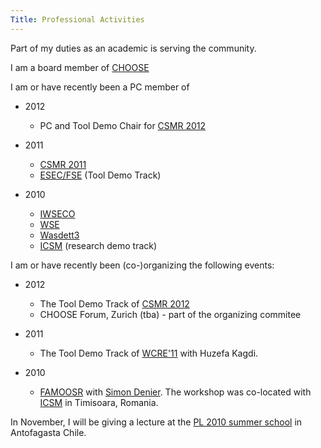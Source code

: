 ```yaml
---
Title: Professional Activities
---
```


Part of my duties as an academic is serving the community. 

I am a board member of [CHOOSE](http://choose.s-i.ch/board)

I am or have recently been a PC member of


-  2012
	-  PC and Tool Demo Chair for [CSMR 2012](http://csmr2012.sed.hu)



-  2011
	-  [CSMR 2011](http://se.uni-oldenburg.de/csmr2011/index.html)
	-  [ESEC/FSE](http://2011.esec-fse.org/) (Tool Demo Track)



-  2010 
	-  [IWSECO](http://iwseco10.wordpress.com/)
	-  [WSE](http://www.rcost.unisannio.it/wse2010/)
	-  [Wasdett3](http://www.info.fundp.ac.be/wasdett2010/)
	-  [ICSM](http://icsm2010.upt.ro/) (research demo track)


I am or have recently been (co-)organizing the following events:

- 2012
	-  The Tool Demo Track of [CSMR 2012](http://csmr2012.sed.hu)
	-  CHOOSE Forum, Zurich (tba) - part of the organizing commitee



- 2011
	-  The Tool Demo Track of [WCRE'11](http://www.cs.wm.edu/semeru/wcre2011/) with Huzefa Kagdi.



-  2010 
	-  [FAMOOSR](http://www.moosetechnology.org/events/famoosr2010) with [Simon Denier](http://www.simondenier.eu/). The workshop was co-located with [ICSM](http://icsm2010.upt.ro/) in Timisoara, Romania. 



In November, I will be giving a lecture at the [PL 2010 summer school](http://pleiad.cl/pl2010/) in Antofagasta Chile.
